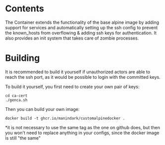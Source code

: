 # Contents

The Container extends the functionality of the base alpine image by adding support for services and automatically setting up the ssh config to prevent the known_hosts from overflowing & adding ssh keys for authentication. It also provides an init system that takes care of zombie processes.

# Building

It is recommended to build it yourself if unauthorized actors are able to reach the ssh port, as it would be possible to login with the committed keys.

To build it yourself, you first need to create your own pair of keys:

    cd ca-cert
    ./genca.sh

Then you can build your own image:

    docker build -t ghcr.io/manindark/customalpinedocker .

*it is not necessary to use the same tag as the one on github does, but then you won't need to replace anything in your configs, since the docker image is still "the same"

